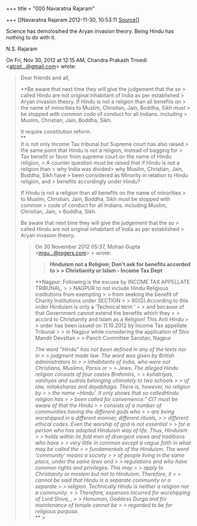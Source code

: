 +++
title = "000 Navaratna Rajaram"

+++
[[Navaratna Rajaram	2012-11-30, 10:53:11 [Source](https://groups.google.com/g/bvparishat/c/eHf0ABvEiHU)]]





 Science has demolosihed the Aryan invasion theory. Being Hindu has nothing to do with it.



N.S. Rajaram  
  

On Fri, Nov 30, 2012 at 12:15 AM, Chandra Prakash Trivedi \<[atcpt...@gmail.com]()\> wrote:  

> Dear friends and all,  
>   
> **Be aware that next time they will give the judgement that the so > called Hindu are not original inhabitant of India as per established > Aryan invasion theory. If Hindu is not a religion than all benefits on > the name of minorities to Muslim, Christian, Jain, Boddha, Sikh must > be stopped with common code of conduct for all Indians. including > Muslim, Christian, Jain, Boddha, Sikh.  
>   
> It require constitution reform.  
> **  
> It is not only Income Tax tribunal but Supreme court has also raised > the same point that Hindu is not a religion, instead of bagging for > Tax benefit or favor from supreme court on the name of Hindu religion, > A counter question must be raised that if Hindu is not a religion than > why India was divided> why Muslim, Christian, Jain, Boddha, Sikh have > been considered as Minority in relation to Hindu religion, and > benefits accordingly under Hindu?  
>   
> If Hindu is not a religion than all benefits on the name of minorities > to Muslim, Christian, Jain, Boddha, Sikh must be stopped with common > code of conduct for all Indians. including Muslim, Christian, Jain, > Boddha, Sikh.  
>   
> Be aware that next time they will give the judgement that the so > called Hindu are not original inhabitant of India as per established > Aryan invasion theory.  
>   
>   
>   
> > 
> > On 30 November 2012 05:37, Mohan Gupta \<[mgu...@rogers.com]()\> > wrote:  
> > > **Hinduism not a Religion; Don't ask for benefits accorded to > > Christianity or Islam - Income Tax Dept**  
> >   
> > **Nagpur: Following is the excuse by INCOME TAX APPELLATE TRIBUNAL, > > NAGPUR to not include Hindu Religious institutions from exempting > > from seeking the benefit of Charity Institutions under SECTION > > 80(G).According to this order Hinduism is only a ‘Technical term ‘ > > and because of that Government cannot extend the benefits which they > > accord to Christianity and Islam as a Religion! This Anti Hindu > > order has been issued on 11.10.2012 by Income Tax appellate Tribunal > > in Nagpur while considering the application of Shiv Mandir Devsttan > > Panch Committee Sanstan, Nagpur  
> >   
> > *The word “Hindu” has not been defined in any of the texts nor in > > judgment made law. The word was given by British administrators to > > inhabitants of India, who were not Christians, Muslims, Parsis or > > Jews. The alleged Hindu religion consists of four castes Brahmins, > > kshatriyas, vaishyas and sudras belonging ultimately to two schools > > of law, mitaksharas and dayabhaga. There is, however, no religion by > > the name \~Hindu’. It only shows that so calledHindu religion has > > been called for convenience.” CIT must be aware of that the Hindu > > consists of a number of communities having the different gods who > > are being worshipped in a different manner, different rituals, > > different ethical codes. Even the worship of god is not essential > > for a person who has adopted Hinduism way of life. Thus, Hinduism > > holds within its fold men of divergent views and traditions who have > > very little in common except a vague faith in what may be called the > > fundamentals of the Hinduism. The word ‘community’ means a society > > of people living in the same place, under the same laws and > > regulations and who have common rights and privileges. This may > > apply to Christianity or moslem but not to Hinduism. Therefore, it > > cannot be said that Hindu is a separate community or a separate > > religion. Technically Hindu is neither a religion nor a community. > > Therefore, expenses incurred for worshipping of Lord Shiva, , > > Hanuman, Goddess Durga and for maintenance of temple cannot be > > regarded to be for religious purpose.*  
> > ** >
> 
> >   

  


